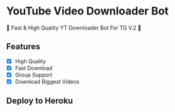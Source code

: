 # YouTube Video Downloader Bot
🍁 Fast & High Quality YT Downloader Bot For TG V.2 🚀

## Features

- [x] High Quality
- [x] Fast Download
- [x] Group Support
- [x] Download Biggest Videos

## Deploy to Heroku

